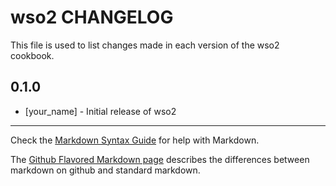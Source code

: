wso2 CHANGELOG
==============

This file is used to list changes made in each version of the wso2 cookbook.

0.1.0
-----
- [your_name] - Initial release of wso2

- - -
Check the [Markdown Syntax Guide](http://daringfireball.net/projects/markdown/syntax) for help with Markdown.

The [Github Flavored Markdown page](http://github.github.com/github-flavored-markdown/) describes the differences between markdown on github and standard markdown.
